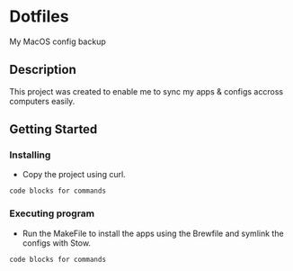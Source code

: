 # Dotfiles 

My MacOS config backup

## Description

This project was created to enable me to sync my apps & configs accross computers easily. 

## Getting Started

### Installing

* Copy the project using curl. 

```
code blocks for commands
```

### Executing program

* Run the MakeFile to install the apps using the Brewfile and symlink the configs with Stow.

```
code blocks for commands
```
